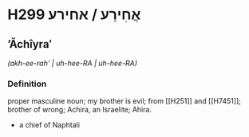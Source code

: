 # H299 אֲחִירַע / אחירע

## ʼĂchîyraʻ

_(akh-ee-rah' | uh-hee-RA | uh-hee-RA)_

### Definition

proper masculine noun; my brother is evil; from [[H251]] and [[H7451]]; brother of wrong; Achira, an Israelite; Ahira.

- a chief of Naphtali
